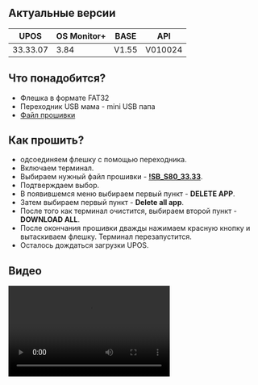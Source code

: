 <style>
   .markdown-content h2 {  
      margin-top: 2rem; 
      margin-bottom: 2rem; 
      font-size: 1.875rem; 
   }
   .markdown-content ul {
      list-style-type: disc; 
      font-size: 1.25rem; 
      display: flex; 
      flex-direction: column; 
      gap: 1rem; 
      padding-left: 20px; 
   }
   .markdown-content a:hover {
      text-decoration: underline;
   }
    .markdown-content table {
      min-width: 100%;
   }
   .markdown-content th {
      padding-left: 0.5rem;    
      padding-right: 0.5rem;   
      padding-top: 0.5rem;     
      padding-bottom: 0.5rem;  
      text-align: left;        
      font-size: 0.875rem;     
      line-height: 1.25rem;    
      font-weight: 500;        
      border: 1px solid;       
      border-color: #e5e7eb;
   }
   .markdown-content td {
      padding: 0.75rem 0.5rem;
      font-size: 0.875rem;
      line-height: 1.25rem;
      border: 1px solid #e5e7eb;
   }
</style>

## <a id="1">Актуальные версии</a>

<div class="overflow-x-auto whitespace-nowrap">

| UPOS     | OS Monitor+ | BASE  | API     |
| -------- | ----------- | ----- | ------- |
| 33.33.07 | 3.84        | V1.55 | V010024 |

</div>

## <a id="2">Что понадобится?</a>

- Флешка в формате FAT32
- Переходник USB мама - mini USB папа
- [Файл прошивки](https://disk.yandex.ru/d/1Ei0svpswKnAOQ)

## <a id="3">Как прошить?</a>

- одсоединяем флешку с помощью переходника.
- Включаем терминал.
- Выбираем нужный файл прошивки - **[!SB_S80_33.33](https://disk.yandex.ru/d/1Ei0svpswKnAOQ)**.
- Подтверждаем выбор.
- В появившемся меню выбираем первый пункт - **DELETE APP**.
- Затем выбираем первый пункт - **Delete all app**.
- После того как терминал очистится, выбираем второй пункт - **DOWNLOAD ALL**.
- После окончания прошивки дважды нажимаем красную кнопку и вытаскиваем флешку. Терминал перезапустится.
- Осталось дождаться загрузки UPOS.

## <a id="4">Видео</a>

<video width="320" height="180" controls>
    <source src="/content/pax-s80/video/PAX S80.mp4" type="video/mp4" />
</video>
